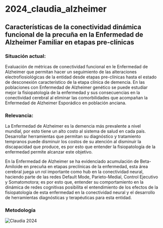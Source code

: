 # 2024_claudia_alzheimer

## Características de la conectividad dinámica funcional de la precuña en la Enfermedad de Alzheimer Familiar en etapas pre-clínicas 

### Situación actual:
Evaluación de métricas de conectividad funcional en le Enfermedad de Alzheimer que permitan hacer un seguimiento de las alteraciones electrofiosiológicas de la entidad desde etapas pre-clínicas hasta el estado de desconexión característico de la etapa clínica de demencia. En las poblaciones con Enfermedad de Alzheimer genético se puede estudiar mejor la fisiopatología de la enfermedad y sus consecuencias en la conectividad cerebral al eliminar las comorbilidades que acompañan la Enfermedad de Alzheimer Esporádico en población anciana. 

### Relevancia:
La Enfermedad de Alzheimer es la demencia más prevalente a nivel mundial, por esto tiene un alto costo al sistema de salud en cada país. Desarrollar herramientas que permitan su diagnóstico y tratamiento tempranos puede disminuir los costos de su atención al disminuir la discapacidad que produce, es por esto que entender la fisiopatología de la enfermedad permite alcanzar este objetivo. 

En la Enfermedad de Alzheimer se ha evidenciado acumulación de Beta-Amiloide en precuña en etapas preclínicas de la enfermedad, esta área cerebral juega un rol importante como hub en la conectividad neural, haciendo parte de las redes Default Mode, Parieto-Medial, Control Ejecutivo y Somatomotora; es por esto que, entender su comportamiento en la dinámica de redes cognitivas posibilita el entendimiento de los efectos de la fisiopatología de esta enfermedad en la conectividad neural y el desarrollo de herramientas diagnósticas y terapéuticas para esta entidad.

### Metodología
![Claudia 2024](https://github.com/ifiriondo/2024_claudia_alzheimer/assets/50079042/c7d59ac9-a302-4bec-8e23-4c5bb280875b)

